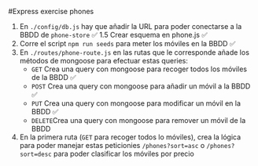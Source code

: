 #Express exercise phones

1. En `./config/db.js` hay que añadir la URL para poder conectarse a la BBDD de `phone-store` ✅
1.5 Crear esquema en phone.js ✅
2. Corre el script `npm run seeds` para meter los móviles en la BBDD ✅
3. En `./routes/phone-route.js` en las rutas que le corresponde añade los métodos de mongoose para efectuar estas queries:
    - `GET` Crea una query con mongoose para recoger todos los móviles de la BBDD ✅
    - `POST` Crea una query con mongoose para añadir un móvil a la BBDD ✅
    - `PUT` Crea una query con mongoose para modificar un móvil en la BBDD ✅
    - `DELETE`Crea una query con mongoose para remover un móvil de la BBDD
4. En la primera ruta (`GET` para recoger todos lo móviles), crea la lógica para poder manejar estas peticionies `/phones?sort=asc` o `/phones?sort=desc` para poder clasificar los móviles por precio
